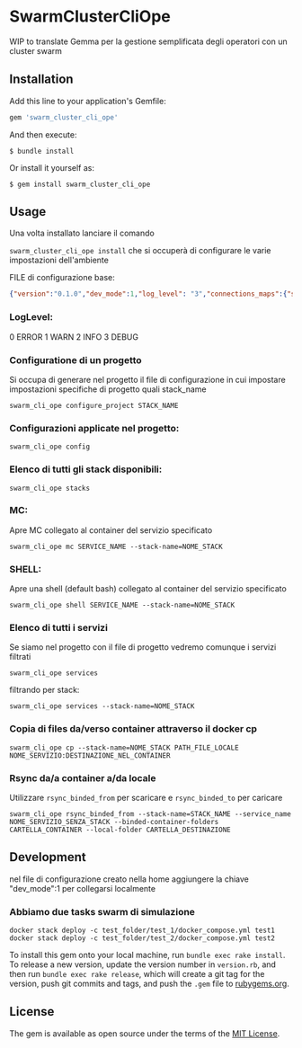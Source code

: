 # SwarmClusterCliOpe
WIP to translate
Gemma per la gestione semplificata degli operatori con un cluster swarm

## Installation

Add this line to your application's Gemfile:

```ruby
gem 'swarm_cluster_cli_ope'
```

And then execute:

    $ bundle install

Or install it yourself as:

    $ gem install swarm_cluster_cli_ope

## Usage

Una volta installato lanciare il comando 

```swarm_cluster_cli_ope install``` che si occuperà di configurare le varie impostazioni dell'ambiente

FILE di configurazione base:
```json
{"version":"0.1.0","dev_mode":1,"log_level": "3","connections_maps":{"swm1": "swarm_node_1","swm2": "swarm_node_2","swm3": "swarm_node_3"}}
```

### LogLevel:
0 ERROR
1 WARN
2 INFO
3 DEBUG


### Configuratione di un progetto
Si occupa di generare nel progetto il file di configurazione in cui impostare impostazioni specifiche di progetto
quali stack_name
```shell script
swarm_cli_ope configure_project STACK_NAME
```

### Configurazioni applicate nel progetto:
```shell script
swarm_cli_ope config
```

### Elenco di tutti gli stack disponibili:
```shell script
swarm_cli_ope stacks
```


### MC:
Apre MC collegato al container del servizio specificato
```shell script
swarm_cli_ope mc SERVICE_NAME --stack-name=NOME_STACK
```

### SHELL:
Apre una shell (default bash) collegato al container del servizio specificato
```shell script
swarm_cli_ope shell SERVICE_NAME --stack-name=NOME_STACK
```

### Elenco di tutti i servizi
Se siamo nel progetto con il file di progetto vedremo comunque i servizi filtrati
```shell script
swarm_cli_ope services
```

filtrando per stack:
  
```shell script
swarm_cli_ope services --stack-name=NOME_STACK
```

### Copia di files da/verso container attraverso il docker cp   
```shell script
swarm_cli_ope cp --stack-name=NOME_STACK PATH_FILE_LOCALE NOME_SERVIZIO:DESTINAZIONE_NEL_CONTAINER
```

### Rsync da/a container a/da locale

Utilizzare `rsync_binded_from` per scaricare e `rsync_binded_to` per caricare


```shell script
swarm_cli_ope rsync_binded_from --stack-name=STACK_NAME --service_name NOME_SERVIZIO_SENZA_STACK --binded-container-folders CARTELLA_CONTAINER --local-folder CARTELLA_DESTINAZIONE
```

## Development

nel file di configurazione creato nella home aggiungere la chiave "dev_mode":1 per collegarsi localmente

### Abbiamo due tasks swarm di simulazione
```shell script
docker stack deploy -c test_folder/test_1/docker_compose.yml test1
docker stack deploy -c test_folder/test_2/docker_compose.yml test2
```

To install this gem onto your local machine, run `bundle exec rake install`. To release a new version, update the version number in `version.rb`, and then run `bundle exec rake release`, which will create a git tag for the version, push git commits and tags, and push the `.gem` file to [rubygems.org](https://rubygems.org).


## License

The gem is available as open source under the terms of the [MIT License](https://opensource.org/licenses/MIT).
 